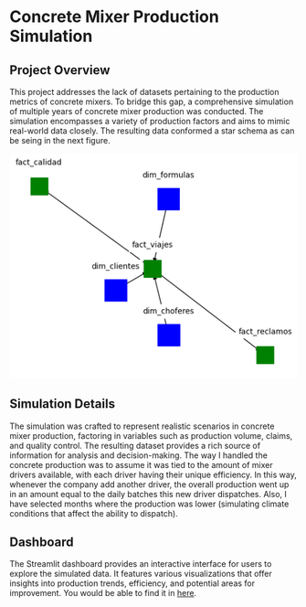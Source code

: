 # Concrete Mixer Production Simulation

## Project Overview

This project addresses the lack of datasets pertaining to the production metrics of concrete mixers. To bridge this gap, a comprehensive simulation of multiple years of concrete mixer production was conducted. The simulation encompasses a variety of production factors and aims to mimic real-world data closely. 
The resulting data conformed a star schema as can be seing in the next figure.

![Concrete Production Star-Schema](data_model.png)

## Simulation Details

The simulation was crafted to represent realistic scenarios in concrete mixer production, factoring in variables such as production volume, claims, and quality control. The resulting dataset provides a rich source of information for analysis and decision-making.
The way I handled the concrete production was to assume it was tied to the amount of mixer drivers available, with each driver having their unique efficiency. In this way, whenever the company add another driver, the overall production went up in an amount equal to the daily batches this new driver dispatches. Also, I have selected months where the production was lower (simulating climate conditions that affect the ability to dispatch).

## Dashboard

The Streamlit dashboard provides an interactive interface for users to explore the simulated data. It features various visualizations that offer insights into production trends, efficiency, and potential areas for improvement. You would be able to find it in [here](https://concrete-dashboard.streamlit.app/).

